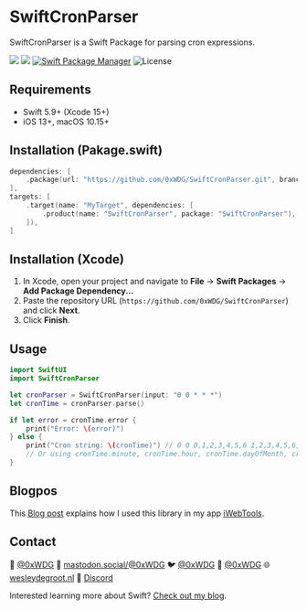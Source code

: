 # SwiftCronParser

SwiftCronParser is a Swift Package for parsing cron expressions.

[![](https://img.shields.io/endpoint?url=https%3A%2F%2Fswiftpackageindex.com%2Fapi%2Fpackages%2F0xWDG%2FSwiftCronParser%2Fbadge%3Ftype%3Dplatforms)](https://swiftpackageindex.com/0xWDG/SwiftCronParser)
[![](https://img.shields.io/endpoint?url=https%3A%2F%2Fswiftpackageindex.com%2Fapi%2Fpackages%2F0xWDG%2FSwiftCronParser%2Fbadge%3Ftype%3Dswift-versions)](https://swiftpackageindex.com/0xWDG/SwiftCronParser)
[![Swift Package Manager](https://img.shields.io/badge/SPM-compatible-brightgreen.svg)](https://swift.org/package-manager)
![License](https://img.shields.io/github/license/0xWDG/SwiftCronParser)

## Requirements

- Swift 5.9+ (Xcode 15+)
- iOS 13+, macOS 10.15+

## Installation (Pakage.swift)

```swift
dependencies: [
    .package(url: "https://github.com/0xWDG/SwiftCronParser.git", branch: "main"),
],
targets: [
    .target(name: "MyTarget", dependencies: [
        .product(name: "SwiftCronParser", package: "SwiftCronParser"),
    ]),
]
```

## Installation (Xcode)

1. In Xcode, open your project and navigate to **File** → **Swift Packages** → **Add Package Dependency...**
2. Paste the repository URL (`https://github.com/0xWDG/SwiftCronParser`) and click **Next**.
3. Click **Finish**.

## Usage

```swift
import SwiftUI
import SwiftCronParser

let cronParser = SwiftCronParser(input: "0 0 * * *")
let cronTime = cronParser.parse()

if let error = cronTime.error {
    print("Error: \(error)")
} else {
    print("Cron string: \(cronTime)") // 0 0 0,1,2,3,4,5,6 1,2,3,4,5,6,7,8,9,10,11,12 0,1,2,3,4,5,6
    // Or using cronTime.minute, cronTime.hour, cronTime.dayOfMonth, cronTime.month, cronTime.dayOfWeek
}
```

## Blogpos

This [Blog post](http://wesleydegroot.nl/blog/Building-iWebTools#:~:text=Tool:%20crontab%20converter) explains how I used this library in my app [iWebTools](https://wesleydegroot.nl/apps/iWebTools).

## Contact

🦋 [@0xWDG](https://bsky.app/profile/0xWDG.bsky.social)
🐘 [mastodon.social/@0xWDG](https://mastodon.social/@0xWDG)
🐦 [@0xWDG](https://x.com/0xWDG)
🧵 [@0xWDG](https://www.threads.net/@0xWDG)
🌐 [wesleydegroot.nl](https://wesleydegroot.nl)
🤖 [Discord](https://discordapp.com/users/918438083861573692)

Interested learning more about Swift? [Check out my blog](https://wesleydegroot.nl/blog/).
